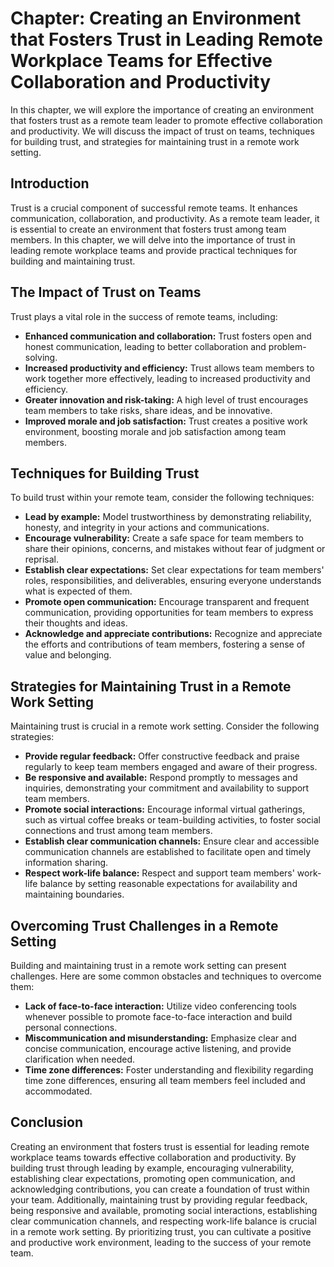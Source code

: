 Chapter: Creating an Environment that Fosters Trust in Leading Remote Workplace Teams for Effective Collaboration and Productivity
==================================================================================================================================

In this chapter, we will explore the importance of creating an environment that fosters trust as a remote team leader to promote effective collaboration and productivity. We will discuss the impact of trust on teams, techniques for building trust, and strategies for maintaining trust in a remote work setting.

Introduction
------------

Trust is a crucial component of successful remote teams. It enhances communication, collaboration, and productivity. As a remote team leader, it is essential to create an environment that fosters trust among team members. In this chapter, we will delve into the importance of trust in leading remote workplace teams and provide practical techniques for building and maintaining trust.

The Impact of Trust on Teams
----------------------------

Trust plays a vital role in the success of remote teams, including:

* **Enhanced communication and collaboration:** Trust fosters open and honest communication, leading to better collaboration and problem-solving.
* **Increased productivity and efficiency:** Trust allows team members to work together more effectively, leading to increased productivity and efficiency.
* **Greater innovation and risk-taking:** A high level of trust encourages team members to take risks, share ideas, and be innovative.
* **Improved morale and job satisfaction:** Trust creates a positive work environment, boosting morale and job satisfaction among team members.

Techniques for Building Trust
-----------------------------

To build trust within your remote team, consider the following techniques:

* **Lead by example:** Model trustworthiness by demonstrating reliability, honesty, and integrity in your actions and communications.
* **Encourage vulnerability:** Create a safe space for team members to share their opinions, concerns, and mistakes without fear of judgment or reprisal.
* **Establish clear expectations:** Set clear expectations for team members' roles, responsibilities, and deliverables, ensuring everyone understands what is expected of them.
* **Promote open communication:** Encourage transparent and frequent communication, providing opportunities for team members to express their thoughts and ideas.
* **Acknowledge and appreciate contributions:** Recognize and appreciate the efforts and contributions of team members, fostering a sense of value and belonging.

Strategies for Maintaining Trust in a Remote Work Setting
---------------------------------------------------------

Maintaining trust is crucial in a remote work setting. Consider the following strategies:

* **Provide regular feedback:** Offer constructive feedback and praise regularly to keep team members engaged and aware of their progress.
* **Be responsive and available:** Respond promptly to messages and inquiries, demonstrating your commitment and availability to support team members.
* **Promote social interactions:** Encourage informal virtual gatherings, such as virtual coffee breaks or team-building activities, to foster social connections and trust among team members.
* **Establish clear communication channels:** Ensure clear and accessible communication channels are established to facilitate open and timely information sharing.
* **Respect work-life balance:** Respect and support team members' work-life balance by setting reasonable expectations for availability and maintaining boundaries.

Overcoming Trust Challenges in a Remote Setting
-----------------------------------------------

Building and maintaining trust in a remote work setting can present challenges. Here are some common obstacles and techniques to overcome them:

* **Lack of face-to-face interaction:** Utilize video conferencing tools whenever possible to promote face-to-face interaction and build personal connections.
* **Miscommunication and misunderstanding:** Emphasize clear and concise communication, encourage active listening, and provide clarification when needed.
* **Time zone differences:** Foster understanding and flexibility regarding time zone differences, ensuring all team members feel included and accommodated.

Conclusion
----------

Creating an environment that fosters trust is essential for leading remote workplace teams towards effective collaboration and productivity. By building trust through leading by example, encouraging vulnerability, establishing clear expectations, promoting open communication, and acknowledging contributions, you can create a foundation of trust within your team. Additionally, maintaining trust by providing regular feedback, being responsive and available, promoting social interactions, establishing clear communication channels, and respecting work-life balance is crucial in a remote work setting. By prioritizing trust, you can cultivate a positive and productive work environment, leading to the success of your remote team.
